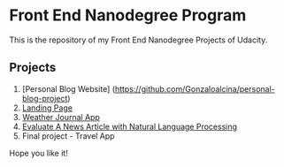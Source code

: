 # Front End Nanodegree Program

This is the repository of my Front End Nanodegree Projects of Udacity.

## Projects

1. [Personal Blog Website] (https://github.com/Gonzaloalcina/personal-blog-project)
2. [Landing Page](https://github.com/Gonzaloalcina/fend/tree/refresh-2019/projects/landing-page)
3. [Weather Journal App](https://github.com/Gonzaloalcina/fend/tree/refresh-2019/projects/weather-journal-app)
4. [Evaluate A News Article with Natural Language Processing](https://github.com/Gonzaloalcina/fend/tree/refresh-2019/projects/evaluate-news-nlp)
5. Final project - Travel App

Hope you like it!

